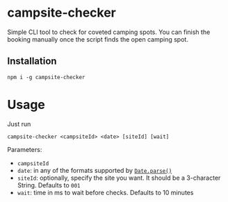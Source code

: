 # campsite-checker
Simple CLI tool to check for coveted camping spots. You can finish the booking manually once the script finds the open camping spot.

## Installation

`npm i -g campsite-checker`

# Usage

Just run

`campsite-checker <campsiteId> <date> [siteId] [wait]`

Parameters:

- `campsiteId`
- `date`: in any of the formats supported by [`Date.parse()`](https://developer.mozilla.org/en-US/docs/Web/JavaScript/Reference/Global_Objects/Date/parse)
- `siteId`: optionally, specify the site you want. It should be a 3-character String. Defaults to `001`
- `wait`: time in ms to wait before checks. Defaults to 10 minutes